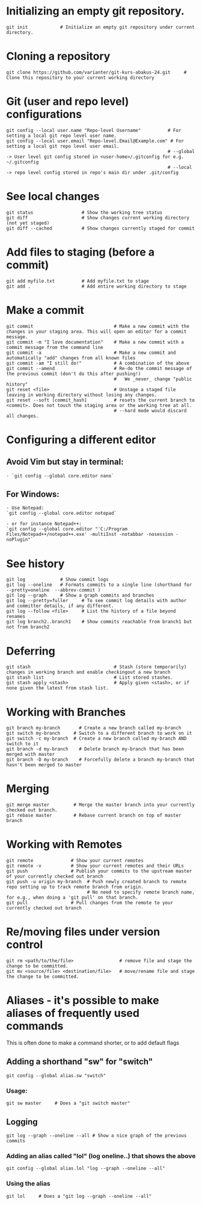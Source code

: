 
# Initializing an empty git repository.
```
git init            # Initialize an empty git repository under current directory.
```
# Cloning a repository
```
git clone https://github.com/varianter/git-kurs-abakus-24.git     # Clone this repository to your current working directory
```

# Git (user and repo level) configurations
```
git config --local user.name "Repo-level Username"          # For setting a local git repo level user name.
git config --local user.email "Repo-level.Email@Example.com" # For setting a local git repo level user email.
                                                            # --global -> User level git config stored in <user-home>/.gitconfig for e.g. ~/.gitconfig
                                                            # --local -> repo level config stored in repo's main dir under .git/config
```

# See local changes
```
git status                  # Show the working tree status
git diff                    # Show changes current working directory (not yet staged)
git diff --cached           # Show changes currently staged for commit
```

# Add files to staging (before a commit)
```
git add myfile.txt          # Add myfile.txt to stage
git add .                   # Add entire working directory to stage
```

# Make a commit
```
git commit                              # Make a new commit with the changes in your staging area. This will open an editor for a commit message.
git commit -m "I love documentation"    # Make a new commit with a commit message from the command line
git commit -a                           # Make a new commit and automatically "add" changes from all known files
git commit -am "I still do!"            # A combination of the above
git commit --amend                      # Re-do the commit message of the previous commit (don't do this after pushing!)
                                        #   We _never_ change "public history"
git reset <file>                        # Unstage a staged file leaving in working directory without losing any changes.
git reset --soft [commit_hash]          # resets the current branch to <commit>. Does not touch the staging area or the working tree at all.
                                        # --hard mode would discard all changes.

```
# Configuring a different editor
## Avoid Vim but stay in terminal:
```
- `git config --global core.editor nano`
```
## For Windows:
```
- Use Notepad:
`git config --global core.editor notepad`

- or for instance Notepad++:
`git config --global core.editor "'C:/Program Files/Notepad++/notepad++.exe' -multiInst -notabbar -nosession -noPlugin"`
```

# See history
```
git log             # Show commit logs
git log --oneline   # Formats commits to a single line (shorthand for --pretty=oneline  --abbrev-commit )
git log --graph     # Show a graph commits and branches
git log --pretty=fuller     # To see commit log details with author and committer details, if any different.
git log --follow <file>     # List the history of a file beyond renames
git log branch2..branch1    # Show commits reachable from branch1 but not from branch2
```

# Deferring
```
git stash                               # Stash (store temporarily) changes in working branch and enable checkingout a new branch
git stash list                          # List stored stashes.
git stash apply <stash>                 # Apply given <stash>, or if none given the latest from stash list.
```

# Working with Branches
```
git branch my-branch       # Create a new branch called my-branch
git switch my-branch     # Switch to a different branch to work on it
git switch -c my-branch  # Create a new branch called my-branch AND switch to it
git branch -d my-branch    # Delete branch my-branch that has been merged with master
git branch -D my-branch    # Forcefully delete a branch my-branch that hasn't been merged to master
```
# Merging
```
git merge master         # Merge the master branch into your currently checked out branch.
git rebase master        # Rebase current branch on top of master branch
```

# Working with Remotes
```
git remote              # Show your current remotes
git remote -v           # Show your current remotes and their URLs
git push                # Publish your commits to the upstream master of your currently checked out branch
git push -u origin my-branch  # Push newly created branch to remote repo setting up to track remote branch from origin.
                              # No need to specify remote branch name, for e.g., when doing a 'git pull' on that branch.
git pull                # Pull changes from the remote to your currently checked out branch
```

# Re/moving files under version control
```
git rm <path/to/the/file>                 # remove file and stage the change to be committed.
git mv <source/file> <destination/file>   # move/rename file and stage the change to be committed.
```

# Aliases - it's possible to make aliases of frequently used commands
This is often done to make a command shorter, or to add default flags

## Adding a shorthand "sw" for "switch"
```
git config --global alias.sw "switch"
```
### Usage:
```
git sw master     # Does a "git switch master"
```

## Logging
```
git log --graph --oneline --all # Show a nice graph of the previous commits
```
### Adding an alias called "lol" (log oneline..) that shows the above
```
git config --global alias.lol "log --graph --oneline --all"
```
### Using the alias
```
git lol     # Does a "git log --graph --oneline --all"

```